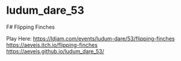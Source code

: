 # ludum_dare_53

F# Flipping Finches

Play Here:
https://ldjam.com/events/ludum-dare/53/flipping-finches
https://aeveis.itch.io/flipping-finches
https://aeveis.github.io/ludum_dare_53/
